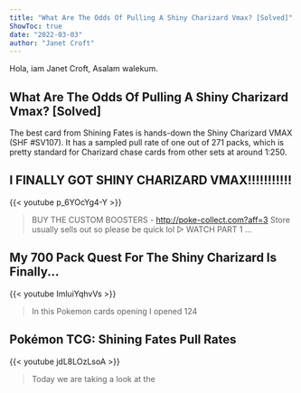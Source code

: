 ```yaml
---
title: "What Are The Odds Of Pulling A Shiny Charizard Vmax? [Solved]"
ShowToc: true 
date: "2022-03-03"
author: "Janet Croft" 
---
```


Hola, iam Janet Croft, Asalam walekum.
## What Are The Odds Of Pulling A Shiny Charizard Vmax? [Solved]
The best card from Shining Fates is hands-down the Shiny Charizard VMAX (SHF #SV107). It has a sampled pull rate of one out of 271 packs, which is pretty standard for Charizard chase cards from other sets at around 1:250.

## I FINALLY GOT SHINY CHARIZARD VMAX!!!!!!!!!!!
{{< youtube p_6YOcYg4-Y >}}
>BUY THE CUSTOM BOOSTERS - http://poke-collect.com?aff=3 Store usually sells out so please be quick lol ▻ WATCH PART 1 ...

## My 700 Pack Quest For The Shiny Charizard Is Finally...
{{< youtube ImluiYqhvVs >}}
>In this Pokemon cards opening I opened 124 

## Pokémon TCG: Shining Fates Pull Rates
{{< youtube jdL8LOzLsoA >}}
>Today we are taking a look at the 

